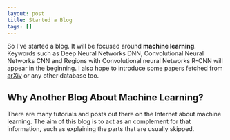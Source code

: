 ```yaml
---
layout: post
title: Started a Blog
tags: []
---
```


So I've started a blog. It will be focused around **machine learning**. Keywords such as Deep Neural Networks DNN, Convolutional Neural Networks CNN and Regions with Convolutional neural Networks R-CNN will appear in the beginning. I also hope to introduce some papers fetched from [arXiv](http://arxiv.org) or any other database too.

## Why Another Blog About Machine Learning?
There are many tutorials and posts out there on the Internet about machine learning. The aim of this blog is to act as an complement for that information, such as explaining the parts that are usually skipped.
